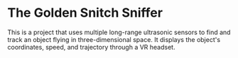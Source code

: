 # The Golden Snitch Sniffer

This is a project that uses multiple long-range ultrasonic sensors
to find and track an object flying in three-dimensional space.
It displays the object's coordinates,
speed, and trajectory through a VR headset.
